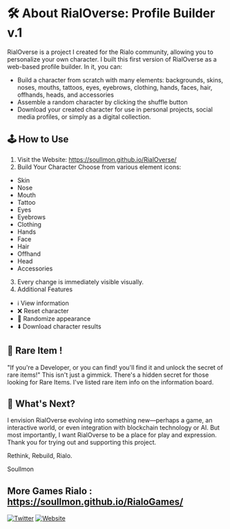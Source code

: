 # 🛠️ About RialOverse: Profile Builder v.1

RialOverse is a project I created for the Rialo community, allowing you to personalize your own character. I built this first version of RialOverse as a web-based profile builder. In it, you can:
* Build a character from scratch with many elements: backgrounds, skins, noses, mouths, tattoos, eyes, eyebrows, clothing, hands, faces, hair, offhands, heads, and accessories
* Assemble a random character by clicking the shuffle button
* Download your created character for use in personal projects, social media profiles, or simply as a digital collection.

## 🕹️ How to Use
1. Visit the Website: https://soullmon.github.io/RialOverse/
2. Build Your Character
Choose from various element icons:
* Skin
* Nose
* Mouth
* Tattoo
* Eyes
* Eyebrows
* Clothing
* Hands
* Face
* Hair
* Offhand
* Head
* Accessories
3. Every change is immediately visible visually.
4. Additional Features
* ℹ️ View information
* ❌ Reset character
* 🔄 Randomize appearance
* ⬇️ Download character results

## 🧪 Rare Item !
"If you're a Developer, or you can find! you'll find it and unlock the secret of rare items!"
This isn't just a gimmick. There's a hidden secret for those looking for Rare Items. I've listed rare item info on the information board.

## 🔮 What's Next?
I envision RialOverse evolving into something new—perhaps a game, an interactive world, or even integration with blockchain technology or AI. But most importantly, I want RialOverse to be a place for play and expression.
Thank you for trying out and supporting this project.

Rethink, Rebuild, Rialo. 

Soullmon

## More Games Rialo : https://soullmon.github.io/RialoGames/

[![Twitter](https://img.shields.io/badge/Twitter-%40soullmon-1DA1F2?style=for-the-badge&logo=twitter&logoColor=white)]([https://x.com/soullmon_])
[![Website](https://img.shields.io/badge/Website-soullmon-0A66C2?style=for-the-badge&logo=google-chrome&logoColor=white)]([https://soullmon.github.io/portfolio/])

